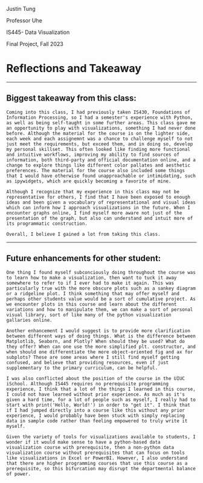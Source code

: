 Justin Tung 

Professor Uhe

IS445- Data Visualization

Final Project, Fall 2023


# Reflections and Takeaway

-----------------------------------------------
## Biggest takeaway from this class:

	Coming into this class, I had previously taken IS430, Foundations of Information Processing, so I had a semester's experience with Python, as well as being self-taught in some further areas. This class gave me an opportunity to play with visualizations, something I had never done before. Although the material for the course is on the lighter side, each week and each assignemnt was a chance to challenge myself to not just meet the requirements, but exceed them, and in doing so, develop my personal skillset. This often looked like finding more functional and intuitive workflows, improving my ability to find sources of information, both third-party and official documentation online, and a change to explore things like different color pallates and aesthetic preferences. The material for the course also included some things that I would have otherwise found unapproachable or intimidating, such as ipywidgets, which are quickly becoming a favorite of mine. 

	Although I recognize that my experience in this class may not be representative for others, I find that I have been exposed to enough ideas and been given a vocabulary of representational and visual ideas which can inform how I approach visualizations in the future. When I encounter graphs online, I find myself more aware not just of the presentation of the graph, but also can understand and intuit more of its programmatic construction.

	Overall, I believe I gained a lot from taking this class.


--------------------------------------------------
## Future enhancements for other student:

	One thing I found myself subconciously doing throughout the course was to learn how to make a visualization, then want to tuck it away somewhere to refer to if I ever had to make it again. This was particularly true with the more obscure plots such as a sankey diagram or a ridgeline plot. I think something that may offer myself and perhaps other students value would be a sort of cumulative project. As we encounter plots in this course and learn about the different variations and how to manipulate them, we can make a sort of personal visual library, sort of like many of the python visualization gallaries online.

	Another enhancement I would suggest is to provide more clarification between different ways of doing things. What is the difference between Matplotlib, Seaborn, and Plotly? When should they be used? What do they offer? When can one use the more simplified plt. constructor, and when should one differentiate the more object-oriented fig and ax for subplots? These are some areas where I still find myself getting confused, and believe that providing resources, even if just supplementary to the primary curriculum, can be helpful. 

	I was also conflicted about the position of the course in the UIUC iSchool. Although IS445 requires no prerequisite programming experience, I think that a lot of the things I learned in this course, I could not have learned without prior experience. As much as it's given a hard time, for a lot of people such as myself, I really had to start with print('Hello, World!') in order to "get it". I think that if I had jumped directly into a course like this without any prior experience, I would probably have been stuck with simply replacing data in sample code rather than feeling empowered to truly write it myself.

	Given the variety of tools for visualizations available to students, I wonder if it would make sense to have a python-based data visualization course with prerequisite, then a non-python data visualization course without prerequisites that can focus on tools like visualizations in Excel or PowerBI. However, I also understand that there are higher programming courses that use this course as a prerequisite, so this bifurcation may disrupt the departmental balance of power. 
